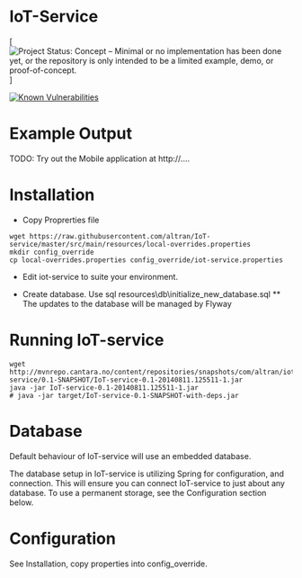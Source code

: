 IoT-Service
=============


[![Project Status: Concept – Minimal or no implementation has been done yet, or the repository is only intended to be a limited example, demo, or proof-of-concept.](http://www.repostatus.org/badges/latest/concept.svg)] 

[![Known Vulnerabilities](https://snyk.io/test/github/Cantara/iot-service/badge.svg)](https://snyk.io/test/github/Cantara/iot-service)


Example Output
===================

TODO: Try out the Mobile application at http://....


Installation
===================

* Copy Proprerties file
```
wget https://raw.githubusercontent.com/altran/IoT-service/master/src/main/resources/local-overrides.properties
mkdir config_override
cp local-overrides.properties config_override/iot-service.properties
```
* Edit iot-service to suite your environment.

* Create database. Use sql resources\db\initialize_new_database.sql
** The updates to the database will be managed by Flyway


Running IoT-service
===================

```
wget http://mvnrepo.cantara.no/content/repositories/snapshots/com/altran/iot/IoT-service/0.1-SNAPSHOT/IoT-service-0.1-20140811.125511-1.jar
java -jar IoT-service-0.1-20140811.125511-1.jar
# java -jar target/IoT-service-0.1-SNAPSHOT-with-deps.jar
```

Database
===================

Default behaviour of IoT-service will use an embedded database.

The database setup in IoT-service is utilizing Spring for configuration, and connection.
This will ensure you can connect IoT-service to just about any database.
To use a permanent storage, see the Configuration section below.

Configuration
===================

See Installation, copy properties into config_override.

